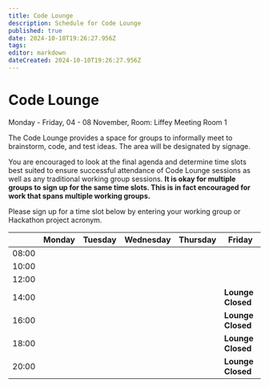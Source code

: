 ```yaml
---
title: Code Lounge
description: Schedule for Code Lounge
published: true
date: 2024-10-10T19:26:27.956Z
tags: 
editor: markdown
dateCreated: 2024-10-10T19:26:27.956Z
---
```


# Code Lounge
Monday - Friday, 04 - 08 November, Room: Liffey Meeting Room 1

The Code Lounge provides a space for groups to informally meet to brainstorm, code, and test ideas. The area will be designated by signage. 

You are encouraged to look at the final agenda and determine time slots best suited to ensure successful attendance of Code Lounge sessions as well as any traditional working group sessions. **It is okay for multiple groups to sign up for the same time slots. This is in fact encouraged for work that spans multiple working groups.**

Please sign up for a time slot below by entering your working group or Hackathon project acronym.

|       | Monday | Tuesday | Wednesday | Thursday | Friday |  
|-------|------|------|------|------|------|
| 08:00 |      |      |      |      |      |
| 10:00 |      |      |      |      |      |
| 12:00 |      |      |      |      |      |    
| 14:00 |      |      |      |      | **Lounge Closed** |
| 16:00 |      |      |      |      | **Lounge Closed** |       
| 18:00 |      |      |      |      | **Lounge Closed** |  
| 20:00 |      |      |      |      | **Lounge Closed** |